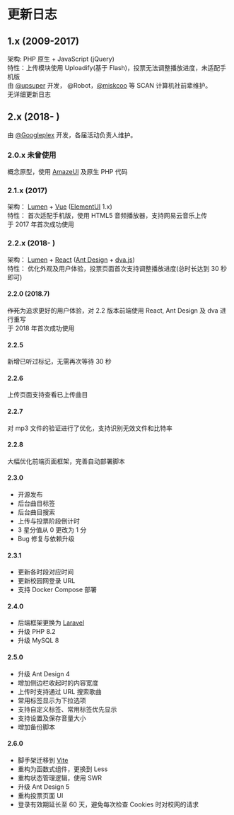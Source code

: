 # 更新日志

## 1.x (2009-2017)

架构: PHP 原生 + JavaScript (jQuery)  
特性：上传模块使用 Uploadify(基于 Flash)，投票无法调整播放进度，未适配手机版  
由 [@upsuper](https://upsuper.org) 开发， @Robot，[@miskcoo](https://blog.miskcoo.com/) 等 SCAN 计算机社前辈维护。  
无详细更新日志

## 2.x (2018- )

由 [@Googleplex](https://gpx.moe/) 开发，各届活动负责人维护。

### 2.0.x 未曾使用

概念原型，使用 [AmazeUI](http://amazeui.org/) 及原生 PHP 代码

### 2.1.x (2017)

架构： [Lumen](https://lumen.laravel.com/) + [Vue](https://cn.vuejs.org/) ([ElementUI](https://element.eleme.io/) 1.x)  
特性： 首次适配手机版，使用 HTML5 音频播放器，支持网易云音乐上传  
于 2017 年首次成功使用

### 2.2.x (2018- )

架构： [Lumen](https://lumen.laravel.com/) + [React](https://reactjs.org/) ([Ant Design](https://ant.design/) + [dva.js](http://dvajs.com/))  
特性： 优化外观及用户体验，投票页面首次支持调整播放进度(总时长达到 30 秒即可)

#### 2.2.0 (2018.7)

~~作死~~为追求更好的用户体验，对 2.2 版本前端使用 React, Ant Design 及 dva 进行重写  
于 2018 年首次成功使用

#### 2.2.5

新增已听过标记，无需再次等待 30 秒

#### 2.2.6

上传页面支持查看已上传曲目

#### 2.2.7

对 mp3 文件的验证进行了优化，支持识别无效文件和比特率

#### 2.2.8

大幅优化前端页面框架，完善自动部署脚本

#### 2.3.0

-   开源发布
-   后台曲目标签
-   后台曲目搜索
-   上传与投票阶段倒计时
-   3 星分值从 0 更改为 1 分
-   Bug 修复与依赖升级

#### 2.3.1

-   更新各时段对应时间
-   更新校园网登录 URL
-   支持 Docker Compose 部署

#### 2.4.0

-   后端框架更换为 [Laravel](https://laravel.com/)
-   升级 PHP 8.2
-   升级 MySQL 8

#### 2.5.0

-   升级 Ant Design 4
-   增加侧边栏收起时的内容宽度
-   上传时支持通过 URL 搜索歌曲
-   常用标签显示为下拉选项
-   支持自定义标签、常用标签优先显示
-   支持设置及保存音量大小
-   增加备份脚本

#### 2.6.0

-   脚手架迁移到 [Vite](https://vitejs.dev/)
-   重构为函数式组件，更换到 Less
-   重构状态管理逻辑，使用 SWR
-   升级 Ant Design 5
-   重构投票页面 UI
-   登录有效期延长至 60 天，避免每次检查 Cookies 时对校网的请求
